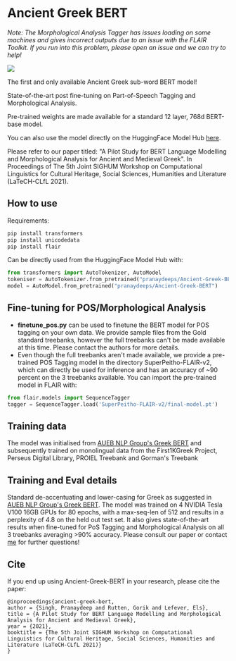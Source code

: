 
# Ancient Greek BERT

*Note: The Morphological Analysis Tagger has issues loading on some machines and gives incorrect outputs due to an issue with the FLAIR Toolkit. If you run into this problem, please open an issue and we can try to help!*

<img src="https://ichef.bbci.co.uk/images/ic/832xn/p02m4gzb.jpg"/>

The first and only available Ancient Greek sub-word BERT model!

State-of-the-art post fine-tuning on Part-of-Speech Tagging and Morphological Analysis.

Pre-trained weights are made available for a standard 12 layer, 768d BERT-base model.

You can also use the model directly on the HuggingFace Model Hub [here](https://huggingface.co/pranaydeeps/Ancient-Greek-BERT).

Please refer to our paper titled: "A Pilot Study for BERT Language Modelling and Morphological Analysis for Ancient and Medieval Greek". In Proceedings of The 5th Joint SIGHUM Workshop on Computational Linguistics for Cultural Heritage, Social Sciences, Humanities and Literature (LaTeCH-CLfL 2021).

## How to use

Requirements:

```python
pip install transformers
pip install unicodedata
pip install flair
```

Can be directly used from the HuggingFace Model Hub with:


```python
from transformers import AutoTokenizer, AutoModel
tokeniser = AutoTokenizer.from_pretrained("pranaydeeps/Ancient-Greek-BERT")
model = AutoModel.from_pretrained("pranaydeeps/Ancient-Greek-BERT")  
```

## Fine-tuning for POS/Morphological Analysis

- **finetune_pos.py** can be used to finetune the BERT model for POS tagging on your own data. We provide sample files from the Gold standard treebanks, however the full treebanks can't be made available at this time. Please contact the authors for more details.
- Even though the full treebanks aren't made available, we provide a pre-trained POS Tagging model in the directory SuperPeitho-FLAIR-v2, which can directly be used for inference and has an accuracy of ~90 percent on the 3 treebanks available. You can import the pre-trained model in FLAIR with:

```python
from flair.models import SequenceTagger
tagger = SequenceTagger.load('SuperPeitho-FLAIR-v2/final-model.pt')
```

## Training data

The model was initialised from [AUEB NLP Group's Greek BERT](https://huggingface.co/nlpaueb/bert-base-greek-uncased-v1)
and subsequently trained on monolingual data from the First1KGreek Project, Perseus Digital Library, PROIEL Treebank and
Gorman's Treebank

## Training and Eval details

Standard de-accentuating and lower-casing for Greek as suggested in [AUEB NLP Group's Greek BERT](https://huggingface.co/nlpaueb/bert-base-greek-uncased-v1).
The model was trained on 4 NVIDIA Tesla V100 16GB GPUs for 80 epochs, with a max-seq-len of 512 and results in a perplexity of 4.8 on the held out test set.
It also gives state-of-the-art results when fine-tuned for PoS Tagging and Morphological Analysis on all 3 treebanks averaging >90% accuracy. Please consult our paper or contact [me](mailto:pranaydeep.singh@ugent.be) for further questions!

## Cite

If you end up using Ancient-Greek-BERT in your research, please cite the paper:

```
@inproceedings{ancient-greek-bert,
author = {Singh, Pranaydeep and Rutten, Gorik and Lefever, Els},
title = {A Pilot Study for BERT Language Modelling and Morphological Analysis for Ancient and Medieval Greek},
year = {2021},
booktitle = {The 5th Joint SIGHUM Workshop on Computational Linguistics for Cultural Heritage, Social Sciences, Humanities and Literature (LaTeCH-CLfL 2021)}
}
```
